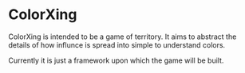 ColorXing
=========

ColorXing is intended to be a game of territory.
It aims to abstract the details of how influnce is spread into simple to understand colors.

Currently it is just a framework upon which the game will be built.
